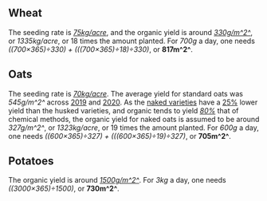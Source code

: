 ## Wheat
The seeding rate is [*75kg/acre*](https://www.cotswoldseeds.com/species/105/wheat),
and the organic yield is around [*330g/m^2^*](https://academic.oup.com/bioscience/article/55/10/820/274240),
or *1335kg/acre*, or 18 times the amount planted. For *700g* a day, one needs
*((700×365)÷330) + (((700×365)÷18)÷330)*, or **817m^2^**.

## Oats
The seeding rate is [*70kg/acre*](https://www.cotswoldseeds.com/species/106/oats).
The average yield for standard oats was *545g/m^2^* across [2019](https://assets.publishing.service.gov.uk/government/uploads/system/uploads/attachment_data/file/868943/structure-jun2019prov-UK-28feb20.pdf)
and [2020](https://assets.publishing.service.gov.uk/government/uploads/system/uploads/attachment_data/file/946161/structure-jun2020final-uk-22dec20.pdf).
As the [naked varieties](https://en.wikipedia.org/wiki/Avena_nuda) have
a [25%](https://www.premiumcrops.com/spring-naked-oats.html) lower yield
than the husked varieties, and organic tends to yield [*80%*](https://www.sciencedirect.com/science/article/pii/S0308521X1100182X)
that of chemical methods, the organic yield for naked oats is assumed to
be around *327g/m^2^*, or *1323kg/acre*, or 19 times the amount planted.
For *600g* a day, one needs *((600×365)÷327) + (((600×365)÷19)÷327)*,
or **705m^2^**.

## Potatoes
The organic yield is around [*1500g/m^2^*](https://www.organicresearchcentre.com/manage/authincludes/article_uploads/Potato_guide_ORC_Download.pdf).
For *3kg* a day, one needs *((3000×365)÷1500)*, or **730m^2^**.
